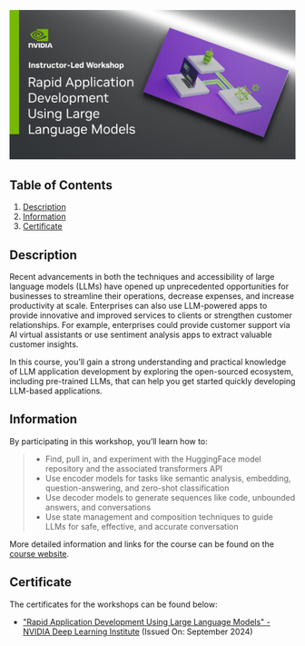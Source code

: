 ![Course](images/banner.jpg)

## Table of Contents
1. [Description](#description)
2. [Information](#information)
3. [Certificate](#certificate)

<a name="descripton"></a>
## Description

Recent advancements in both the techniques and accessibility of large language models (LLMs) have opened up unprecedented opportunities for businesses to streamline their operations, decrease expenses, and increase productivity at scale. Enterprises can also use LLM-powered apps to provide innovative and improved services to clients or strengthen customer relationships. For example, enterprises could provide customer support via AI virtual assistants or use sentiment analysis apps to extract valuable customer insights.

In this course, you’ll gain a strong understanding and practical knowledge of LLM application development by exploring the open-sourced ecosystem, including pre-trained LLMs, that can help you get started quickly developing LLM-based applications.

<a name="information"></a>
## Information
By participating in this workshop, you’ll learn how to:
> - Find, pull in, and experiment with the HuggingFace model repository and the associated transformers API
> - Use encoder models for tasks like semantic analysis, embedding, question-answering, and zero-shot classification
> - Use decoder models to generate sequences like code, unbounded answers, and conversations
> - Use state management and composition techniques to guide LLMs for safe, effective, and accurate conversation

More detailed information and links for the course can be found on the [course website](https://www.nvidia.com/en-eu/training/instructor-led-workshops/rapid-application-development-using-large-language-models/).

<a name="certificate"></a>
## Certificate

The certificates for the workshops can be found below:

- ["Rapid Application Development Using Large Language Models" - NVIDIA Deep Learning Institute]() (Issued On: September 2024)
